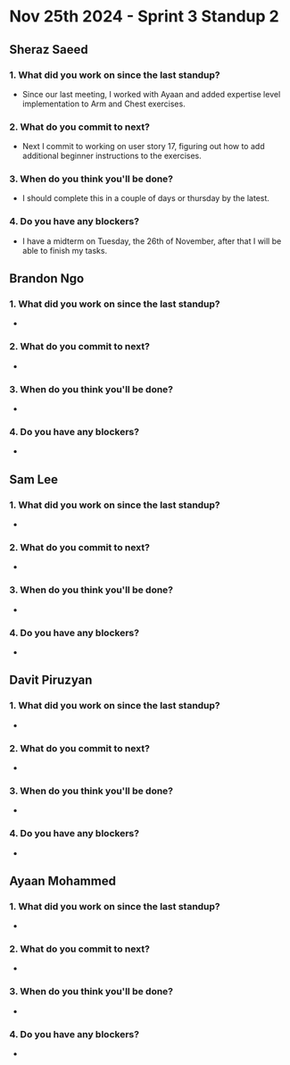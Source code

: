 # Nov 25th 2024 - Sprint 3 Standup 2

## Sheraz Saeed

### 1. What did you work on since the last standup?
- Since our last meeting, I worked with Ayaan and added expertise level implementation to Arm and Chest exercises.

### 2. What do you commit to next?
- Next I commit to working on user story 17, figuring out how to add additional beginner instructions to the exercises. 
  
### 3. When do you think you'll be done?
- I should complete this in a couple of days or thursday by the latest. 

### 4. Do you have any blockers?
- I have a midterm on Tuesday, the 26th of November, after that I will be able to finish my tasks.

## Brandon Ngo

### 1. What did you work on since the last standup?
- 

### 2. What do you commit to next?
- 
  
### 3. When do you think you'll be done?
- 

### 4. Do you have any blockers?
- 

## Sam Lee

### 1. What did you work on since the last standup?
- 

### 2. What do you commit to next?
- 

### 3. When do you think you'll be done?
- 

### 4. Do you have any blockers?
- 

## Davit Piruzyan

### 1. What did you work on since the last standup?
- 

### 2. What do you commit to next?
- 
  
### 3. When do you think you'll be done?
- 

### 4. Do you have any blockers?
- 

## Ayaan Mohammed

### 1. What did you work on since the last standup?
-   

### 2. What do you commit to next?
-   

### 3. When do you think you'll be done?
- 

### 4. Do you have any blockers?
- 
